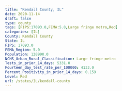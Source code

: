 ```yaml
---
title: "Kendall County, IL"
date: 2020-11-14
draft: false
type: county
tags: [FIPS:17093.0,FEMA:5.0,Large fringe metro,Red]
categories: [IL]
County: Kendall County
State: IL
FIPS: 17093.0
FEMA_Region: 5.0
Population: 128990.0
NCHS_Urban_Rural_Classification: Large fringe metro
Tests_in_prior_14_days: 5331.0
Fourteen_day_test_rate_per_100000: 4133.0
Percent_Positivity_in_prior_14_days: 0.159
Level: Red
url: /states/IL/kendall-county
---
```



